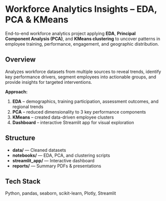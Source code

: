 # Workforce Analytics Insights – EDA, PCA & KMeans
End-to-end workforce analytics project applying **EDA**, **Principal Component Analysis (PCA)**, and **KMeans clustering** to uncover patterns in employee training, performance, engagement, and geographic distribution.

## Overview
Analyzes workforce datasets from multiple sources to reveal trends, identify key performance drivers, segment employees into actionable groups, and provide insights for targeted interventions.  

**Approach:**  
1. **EDA** – demographics, training participation, assessment outcomes, and regional trends  
2. **PCA** – reduced dimensionality to 3 key performance components  
3. **KMeans** – created data-driven employee clusters  
4. **Dashboard** – interactive Streamlit app for visual exploration  

## Structure
- **data/** — Cleaned datasets  
- **notebooks/** — EDA, PCA, and clustering scripts  
- **streamlit_app/** — Interactive dashboard  
- **reports/** — Summary PDFs & presentations  

## Tech Stack
Python, pandas, seaborn, scikit-learn, Plotly, Streamlit
